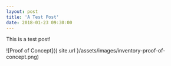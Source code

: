 ```yaml
---
layout: post
title: 'A Test Post'
date: 2018-01-23 09:30:00
---
```


This is a test post!

![Proof of Concept]({ site.url }/assets/images/inventory-proof-of-concept.png)
